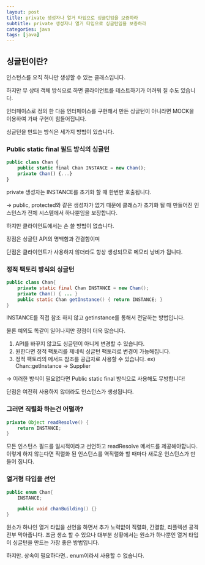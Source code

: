 ```yaml
---
layout: post
title: private 생성자나 열거 타입으로 싱글턴임을 보증하라
subtitle: private 생성자나 열거 타입으로 싱글턴임을 보증하라
categories: java
tags: [java]
---
```


## 싱글턴이란?

인스턴스를 오직 하나만 생성할 수 있는 클래스입니다.

하지만 무 상태 객체 방식으로 하면 클라이언트를 테스트하기가 어려워 질 수도 있습니다.

인터페이스로 정의 한 다음 인터페이스를 구현해서 만든 싱글턴이 아니라면 MOCK을 이용하여 가짜 구현이 힘들어집니다. 

 싱글턴을 만드는 방식은 세가지 방법이 있습니다.

### Public static final 필드 방식의 싱글턴

```jsx
public class Chan {
	public static final Chan INSTANCE = new Chan();
	private Chan() {...}
}
```

private 생성자는 INSTANCE를 초기화 할 때 한번만 호출됩니다.

→ public, protected와 같은 생성자가 없기 때문에 클래스가 초기화 될 때 만들어진 인스턴스가 전체 시스템에서 하나뿐임을 보장합니다.

하지만 클라이언트에서는 손 쓸 방법이 없습니다. 

장점은 싱글턴 API의 명백함과 간결함이며

단점은 클라이언트가 사용하지 않더라도 항상 생성되므로 메모리 낭비가 됩니다.

### 정적 팩토리 방식의 싱글턴

```java
public class Chan{
	private static final Chan INSTANCE = new Chan();
	private Chan() { ... }
	public static Chan getInstance() { return INSTANCE; }
}
```

INSTANCE를 직접 참조 하지 않고 getinstance를 통해서 전달하는 방법입니다.

물론 예외도 똑같이 일어나지만 장점이 더욱 많습니다. 

1. API를 바꾸지 않고도 싱글턴이 아니게 변경할 수 있습니다.
2. 원한다면 정적 팩토리를 제네릭 싱글턴 팩토리로 변경이 가능해집니다.
3. 정적 팩토리의 메서드 참조를 공급자로 사용할 수 있습니다. 
ex) Chan::getInstance → Supplier<Chan>

→ 이러한 방식이 필요없다면 Public static final 방식으로 사용해도 무방합니다!

단점은 여전히 사용하지 않더라도 인스턴스가 생성됩니다.

### 그러면 직렬화 하는건 어떨까?

```java
private Object readResolve() {
	return INSTANCE;
}
```

모든 인스턴스 필드를 일시적이라고 선언하고 readResolve 메서드를 제공해야합니다. 이렇게 하지 않는다면 직렬화 된 인스턴스를 역직렬화 할 때마다 새로운 인스턴스가 만들어 집니다. 

### 열거형 타입을 선언

```java
public enum Chan{
	INSTANCE;

	public void chanBuilding() {}
}
```

원소가 하나인 열거 타입을 선언을 하면서 추가 노력없이 직렬화, 간결함, 리플렉션 공격 전부 막아줍니다. 조금 생소 할 수 있으나 대부분 상황에서는 원소가 하나뿐인 열거 타입이 싱글턴을 만드는 가장 좋은 방법입니다.

하지만. 상속이 필요하다면.. enum이라서 사용할 수 없습니다.